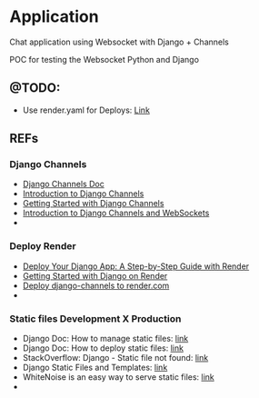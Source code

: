 # Application

Chat application using Websocket with Django + Channels

POC for testing the Websocket Python and Django 



## @TODO:
- Use render.yaml for Deploys: [Link](https://docs.render.com/deploy-django#use-renderyaml-for-deploys)


## REFs

### Django Channels
- [Django Channels Doc](https://channels.readthedocs.io/en/stable/index.html)
- [Introduction to Django Channels](https://testdriven.io/blog/django-channels/)
- [Getting Started with Django Channels](https://realpython.com/getting-started-with-django-channels/)
- [Introduction to Django Channels and WebSockets](https://medium.com/@adabur/introduction-to-django-channels-and-websockets-cb38cd015e29)
- 

### Deploy Render
- [Deploy Your Django App: A Step-by-Step Guide with Render](https://medium.com/django-unleashed/deploy-your-django-app-with-ease-a-step-by-step-guide-with-render-810ccbf49573)
- [Getting Started with Django on Render](https://docs.render.com/deploy-django#use-renderyaml-for-deploys)
- [Deploy django-channels to render.com](https://community.render.com/t/deploy-django-channels-to-render-com/1011/9)
- 

### Static files Development X Production
- Django Doc: How to manage static files: [link](https://docs.djangoproject.com/en/5.0/howto/static-files/)
- Django Doc: How to deploy static files: [link](https://docs.djangoproject.com/en/5.0/howto/static-files/deployment/)
- StackOverflow: Django - Static file not found: [link](https://stackoverflow.com/questions/6014663/django-static-file-not-found)
- Django Static Files and Templates: [link](https://learndjango.com/tutorials/django-static-files-and-templates)
- WhiteNoise is an easy way to serve static files: [link](https://whitenoise.readthedocs.io/en/latest/)
- 